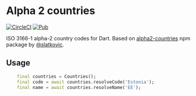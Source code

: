 # Alpha 2 countries

[![CircleCI](https://circleci.com/gh/ChangeFinance/alpha2_countries.svg?style=svg)](https://circleci.com/gh/ChangeFinance/alpha2_countries)
[![Pub](https://img.shields.io/badge/Pub-1.0.1-orange.svg)](https://pub.dartlang.org/packages/alpha2_countries)


ISO 3166-1 alpha-2 country codes for Dart. Based on [alpha2-countries](https://github.com/slatkovic/alpha2-countries) npm package by [@slatkovic](https://github.com/slatkovic). 

## Usage

```dart
    final countries = Countries();
    final code = await countries.resolveCode('Estonia');
    final name = await countries.resolveName('EE');
```

